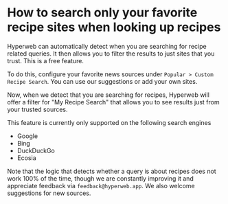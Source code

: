 # How to search only your favorite recipe sites when looking up recipes


Hyperweb can automatically detect when you are searching for recipe related queries. It then allows you to filter the results to just sites that you trust. This is a free feature.

To do this, configure your favorite news sources under `Popular > Custom Recipe Search`. You can use our suggestions or add your own sites.



Now, when we detect that you are searching for recipes, Hyperweb will offer a filter for "My Recipe Search" that allows you to see results just from your trusted sources.



This feature is currently only supported on the following search engines

* Google
* Bing
* DuckDuckGo
* Ecosia

Note that the logic that detects whether a query is about recipes does not work 100% of the time, though we are constantly improving it and appreciate feedback via `feedback@hyperweb.app`. We also welcome suggestions for new sources.